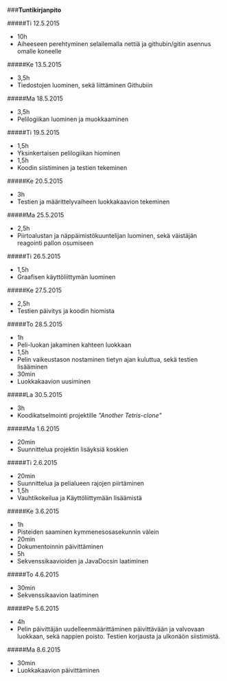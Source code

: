 ###**Tuntikirjanpito**

#####Ti 12.5.2015
* 10h
* Aiheeseen perehtyminen selailemalla nettiä ja githubin/gitin asennus omalle koneelle

#####Ke 13.5.2015
* 3,5h
* Tiedostojen luominen, sekä liittäminen Githubiin


#####Ma 18.5.2015
* 3,5h
* Pelilogiikan luominen ja muokkaaminen


#####Ti 19.5.2015
* 1,5h
* Yksinkertaisen pelilogiikan hiominen
* 1,5h
* Koodin siistiminen ja testien tekeminen

#####Ke 20.5.2015
* 3h
* Testien ja määrittelyvaiheen luokkakaavion tekeminen

#####Ma 25.5.2015
* 2,5h
* Piirtoalustan ja näppäimistökuuntelijan luominen, sekä väistäjän reagointi pallon osumiseen

#####Ti 26.5.2015
* 1,5h
* Graafisen käyttöliittymän luominen

#####Ke 27.5.2015
* 2,5h
* Testien päivitys ja koodin hiomista

#####To 28.5.2015
* 1h
* Peli-luokan jakaminen kahteen luokkaan
* 1,5h
* Pelin vaikeustason nostaminen tietyn ajan kuluttua, sekä testien lisääminen
* 30min
* Luokkakaavion uusiminen

#####La 30.5.2015
* 3h
* Koodikatselmointi projektille *"Another Tetris-clone"*

#####Ma 1.6.2015
* 20min
* Suunnittelua projektin lisäyksiä koskien

#####Ti 2.6.2015
* 20min
* Suunnittelua ja pelialueen rajojen piirtäminen
* 1,5h
* Vauhtikokeilua ja Käyttöliittymään lisäämistä

#####Ke 3.6.2015
* 1h
* Pisteiden saaminen kymmenesosasekunnin välein
* 20min
* Dokumentoinnin päivittäminen
* 5h
* Sekvenssikaavioiden ja JavaDocsin laatiminen

#####To 4.6.2015
* 30min
* Sekvenssikaavion laatiminen

#####Pe 5.6.2015
* 4h
* Pelin päivittäjän uudelleenmäärittäminen päivittävään ja valvovaan luokkaan, sekä nappien poisto. Testien korjausta ja ulkonäön siistimistä.

#####Ma 8.6.2015
* 30min
* Luokkakaavion päivittäminen